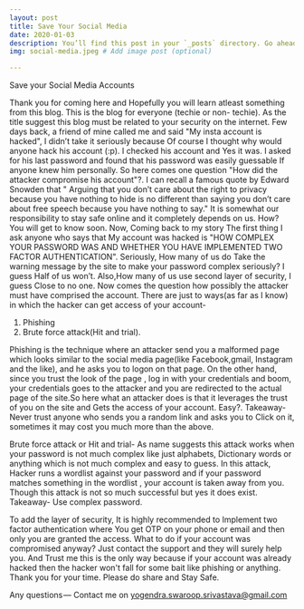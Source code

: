 ```yaml
---
layout: post
title: Save Your Social Media
date: 2020-01-03
description: You’ll find this post in your `_posts` directory. Go ahead and edit it and re-build the site to see your changes. # Add post description (optional)
img: social-media.jpeg # Add image post (optional)

---
```



Save your Social Media Accounts

Thank you for coming here and Hopefully you will learn atleast something from this blog.
This is the blog for everyone (techie or non- techie).
As the title suggest this blog must be related to your security on the internet.
Few days back, a friend of mine called me and said "My insta account is hacked", I didn’t take it seriously because Of course I thought why would anyone hack his account (:p).
I checked his account and Yes it was.
I asked for his last password and found that his password was easily guessable If anyone knew him personally.
So here comes one question "How did the attacker compromise his account"?.
I can recall a famous quote by Edward Snowden that " Arguing that you don’t care about the right to privacy because you have nothing to hide is no different than saying you don’t care about free speech because you have nothing to say."
It is somewhat our responsibility to stay safe online and it completely depends on us. How? You will get to know soon.
Now, Coming back to my story The first thing I ask anyone who says that My account was hacked is "HOW COMPLEX YOUR PASSWORD WAS AND WHETHER YOU HAVE IMPLEMENTED TWO FACTOR AUTHENTICATION".
Seriously, How many of us do Take the warning message by the site to make your password complex seriously? I guess Half of us won’t.
Also,How many of us use second layer of security, I guess Close to no one.
Now comes the question how possibly the attacker must have comprised the account.
There are just to ways(as far as I know) in which the hacker can get access of your account-
1. Phishing
2. Brute force attack(Hit and trial).

Phishing is the technique where an attacker send you a malformed page which looks similar to the social media page(like Facebook,gmail, Instagram and the like), and he asks you to logon on that page. On the other hand, since you trust the look of the page , log in with your credentials and boom, your credentials goes to the attacker and you are redirected to the actual page of the site.So here what an attacker does is that it leverages the trust of you on the site and Gets the access of your account. Easy?.
Takeaway- Never trust anyone who sends you a random link and asks you to Click on it, sometimes it may cost you much more than the above.

Brute force attack or Hit and trial- As name suggests this attack works when your password is not much complex like just alphabets, Dictionary words or anything which is not much complex and easy to guess.
In this attack, Hacker runs a wordlist against your password and if your password matches something in the wordlist , your account is taken away from you. Though this attack is not so much successful but yes it does exist.
Takeaway- Use complex password.

To add the layer of security, It is highly recommended to Implement two factor authentication where You get OTP on your phone or email and then only you are granted the access.
What to do if your account was compromised anyway? Just contact the support and they will surely help you.
And Trust me this is the only way because if your account was already hacked then the hacker won't fall for some bait like phishing or anything.
Thank you for your time.
Please do share and Stay Safe.

Any questions — Contact me on yogendra.swaroop.srivastava@gmail.com
